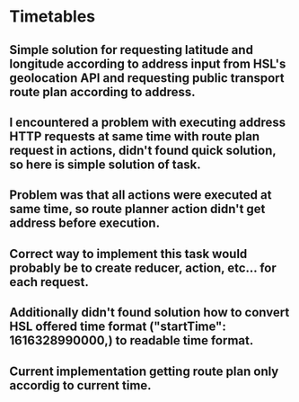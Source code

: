 # Timetables

## Simple solution for requesting latitude and longitude according to address input from HSL's geolocation API and requesting public transport route plan according to address.
## I encountered a problem with executing address HTTP requests at same time with route plan request in actions, didn't found quick solution, so here is simple solution of task.
## Problem was that all actions were executed at same time, so route planner action didn't get address before execution.
## Correct way to implement this task would probably be to create reducer, action, etc... for each request.
## Additionally didn't found solution how to convert HSL offered time format ("startTime": 1616328990000,) to readable time format. 
## Current implementation getting route plan only accordig to current time.